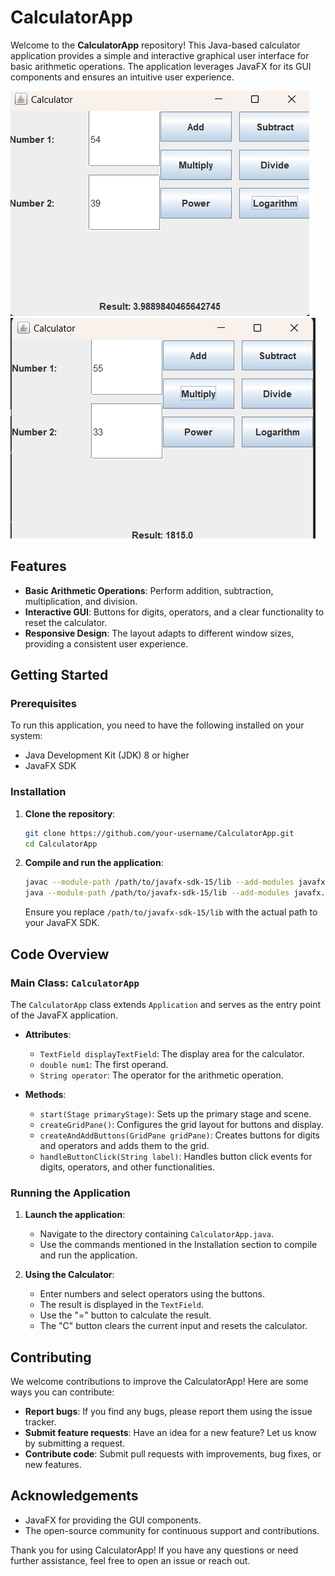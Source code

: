 # CalculatorApp

Welcome to the **CalculatorApp** repository! This Java-based calculator application provides a simple and interactive graphical user interface for basic arithmetic operations. The application leverages JavaFX for its GUI components and ensures an intuitive user experience.

![alt text](<Screenshot 2024-07-01 214700.png>)
![alt text](<Screenshot 2024-07-01 214640.png>)

## Features

- **Basic Arithmetic Operations**: Perform addition, subtraction, multiplication, and division.
- **Interactive GUI**: Buttons for digits, operators, and a clear functionality to reset the calculator.
- **Responsive Design**: The layout adapts to different window sizes, providing a consistent user experience.

## Getting Started

### Prerequisites

To run this application, you need to have the following installed on your system:

- Java Development Kit (JDK) 8 or higher
- JavaFX SDK

### Installation

1. **Clone the repository**:
    ```bash
    git clone https://github.com/your-username/CalculatorApp.git
    cd CalculatorApp
    ```

2. **Compile and run the application**:
    ```bash
    javac --module-path /path/to/javafx-sdk-15/lib --add-modules javafx.controls CalculatorApp.java
    java --module-path /path/to/javafx-sdk-15/lib --add-modules javafx.controls CalculatorApp
    ```
    Ensure you replace `/path/to/javafx-sdk-15/lib` with the actual path to your JavaFX SDK.

## Code Overview

### Main Class: `CalculatorApp`

The `CalculatorApp` class extends `Application` and serves as the entry point of the JavaFX application.

- **Attributes**:
  - `TextField displayTextField`: The display area for the calculator.
  - `double num1`: The first operand.
  - `String operator`: The operator for the arithmetic operation.

- **Methods**:
  - `start(Stage primaryStage)`: Sets up the primary stage and scene.
  - `createGridPane()`: Configures the grid layout for buttons and display.
  - `createAndAddButtons(GridPane gridPane)`: Creates buttons for digits and operators and adds them to the grid.
  - `handleButtonClick(String label)`: Handles button click events for digits, operators, and other functionalities.

### Running the Application

1. **Launch the application**:
    - Navigate to the directory containing `CalculatorApp.java`.
    - Use the commands mentioned in the Installation section to compile and run the application.

2. **Using the Calculator**:
    - Enter numbers and select operators using the buttons.
    - The result is displayed in the `TextField`.
    - Use the "=" button to calculate the result.
    - The "C" button clears the current input and resets the calculator.

## Contributing

We welcome contributions to improve the CalculatorApp! Here are some ways you can contribute:

- **Report bugs**: If you find any bugs, please report them using the issue tracker.
- **Submit feature requests**: Have an idea for a new feature? Let us know by submitting a request.
- **Contribute code**: Submit pull requests with improvements, bug fixes, or new features.



## Acknowledgements

- JavaFX for providing the GUI components.
- The open-source community for continuous support and contributions.

Thank you for using CalculatorApp! If you have any questions or need further assistance, feel free to open an issue or reach out.
